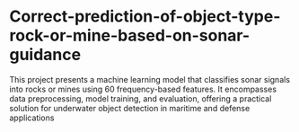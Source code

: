 # Correct-prediction-of-object-type-rock-or-mine-based-on-sonar-guidance
This project presents a machine learning model that classifies sonar signals into rocks or mines using 60 frequency-based features. It encompasses data preprocessing, model training, and evaluation, offering a practical solution for underwater object detection in maritime and defense applications

